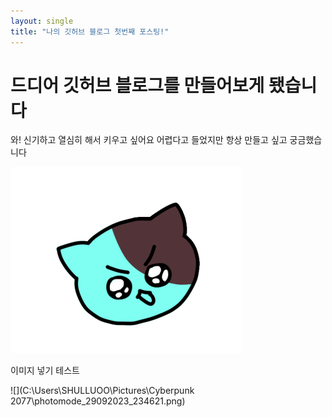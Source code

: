 ```yaml
---
layout: single
title: "나의 깃허브 블로그 첫번째 포스팅!"
---
```


# 드디어 깃허브 블로그를 만들어보게 됐습니다

와! 신기하고 열심히 해서 키우고 싶어요
어렵다고 들었지만 항상 만들고 싶고 궁금했습니다

![test](../images/2024-11-28-first/testImage.png)


이미지 넣기 테스트

![](C:\Users\SHULLUOO\Pictures\Cyberpunk 2077\photomode_29092023_234621.png)
